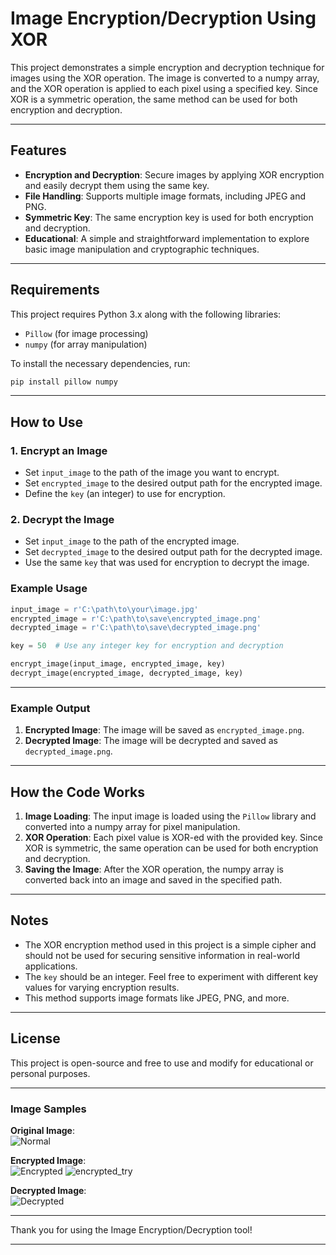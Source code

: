 
# Image Encryption/Decryption Using XOR

This project demonstrates a simple encryption and decryption technique for images using the XOR operation. The image is converted to a numpy array, and the XOR operation is applied to each pixel using a specified key. Since XOR is a symmetric operation, the same method can be used for both encryption and decryption.

---

## Features

- **Encryption and Decryption**: Secure images by applying XOR encryption and easily decrypt them using the same key.
- **File Handling**: Supports multiple image formats, including JPEG and PNG.
- **Symmetric Key**: The same encryption key is used for both encryption and decryption.
- **Educational**: A simple and straightforward implementation to explore basic image manipulation and cryptographic techniques.

---

## Requirements

This project requires Python 3.x along with the following libraries:

- `Pillow` (for image processing)
- `numpy` (for array manipulation)

To install the necessary dependencies, run:

```bash
pip install pillow numpy
```

---

## How to Use

### 1. **Encrypt an Image**

- Set `input_image` to the path of the image you want to encrypt.
- Set `encrypted_image` to the desired output path for the encrypted image.
- Define the `key` (an integer) to use for encryption.

### 2. **Decrypt the Image**

- Set `input_image` to the path of the encrypted image.
- Set `decrypted_image` to the desired output path for the decrypted image.
- Use the same `key` that was used for encryption to decrypt the image.

### Example Usage

```python
input_image = r'C:\path\to\your\image.jpg'
encrypted_image = r'C:\path\to\save\encrypted_image.png'
decrypted_image = r'C:\path\to\save\decrypted_image.png'

key = 50  # Use any integer key for encryption and decryption

encrypt_image(input_image, encrypted_image, key)
decrypt_image(encrypted_image, decrypted_image, key)
```

---

### Example Output

1. **Encrypted Image**: The image will be saved as `encrypted_image.png`.
2. **Decrypted Image**: The image will be decrypted and saved as `decrypted_image.png`.

---

## How the Code Works

1. **Image Loading**: The input image is loaded using the `Pillow` library and converted into a numpy array for pixel manipulation.
2. **XOR Operation**: Each pixel value is XOR-ed with the provided key. Since XOR is symmetric, the same operation can be used for both encryption and decryption.
3. **Saving the Image**: After the XOR operation, the numpy array is converted back into an image and saved in the specified path.

---

## Notes

- The XOR encryption method used in this project is a simple cipher and should not be used for securing sensitive information in real-world applications.
- The `key` should be an integer. Feel free to experiment with different key values for varying encryption results.
- This method supports image formats like JPEG, PNG, and more.

---

## License

This project is open-source and free to use and modify for educational or personal purposes.

---

### Image Samples

**Original Image**:  
![Normal](https://github.com/user-attachments/assets/e2e7f12f-32b7-4eaa-a663-7f8124db4ce8)

**Encrypted Image**:  
![Encrypted](https://github.com/user-attachments/assets/8b51c5e4-5009-40f4-aef0-c608fc76f9d6)
![encrypted_try](https://github.com/user-attachments/assets/d935fb90-7762-4cad-a94c-114f8b9572c9)


**Decrypted Image**:  
![Decrypted](https://github.com/user-attachments/assets/c65e3336-1593-41f0-9a7d-369d2d4cfdc4)

---

Thank you for using the Image Encryption/Decryption tool!

---
